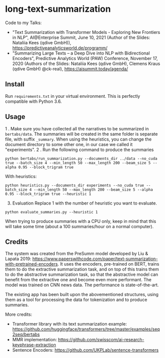 # long-text-summarization

Code to my Talks:
- "Text Summarization with Transformer Models - Exploring New Frontiers in NLP", AI@Enterprise Summit, June 10, 2021 (Author of the Slides: Nataliia Kees (qdive GmbH)), https://predictiveanalyticsworld.de/programm/
- "Summarizing Large Texts – a Deep Dive into NLP with Bidirectional Encoders", Predictive Analytics World (PAW) Conference, November 17, 2020 (Authors of the Slides: Nataliia Kees (qdive GmbH), Clemens Kraus (qdive GmbH) @ck-real), https://aisummit.today/agenda/



## Install
Run `requirements.txt` in your virtual environment. This is perfectly compatible with Python 3.6.

## Usage
1 . Make sure you have collected all the narratives to be summarized in `bertabs/data`. The summaries will be created in the same folder is separate file, with suffix `_summary`.
When using the heuristics, you can change the document directory to some other one, in our case we called it "experiments".
2 . Run the following command to produce the summaries
```
python bertabs/run_summarization.py --documents_dir ../data --no_cuda true --batch_size 4 --min_length 50 --max_length 200 --beam_size 5 --alpha 0.95 --block_trigram true
```
With heuristics:
```
python heuristics.py --documents_dir experiments --no_cuda true --batch_size 4 --min_length 50 --max_length 200 --beam_size 5 --alpha 0.95 --block_trigram true --heuristic 1
```

3. Evaluation
Replace 1 with the number of heuristic you want to evaluate.
```
python evaluate_summaries.py --heuristic 1
```

When trying to produce summaries with a CPU only, keep in mind that this will take some time (about a 100 summaries/hour on a normal computer).

## Credits
The system was created from the PreSumm model developed by Liu & Lapata 2019: https://www.paperswithcode.com/paper/text-summarization-with-pretrained-encoders.
It uses the encoders, pre-trained on BERT, trains them to do the extractive summarization task, and on top of this trains them to do the abstractive summarization task, so that the abstractive model can benefit from the extractive one and become even more performant.
The model was trained on CNN news data. 
The performance is state-of-the-art. 

The existing app has been built upon the abovementioned structures, using them as a tool for processing the data for tokenization and to produce summaries.

More credits:
- Transformer library with its text summarization example: https://github.com/huggingface/transformers/tree/master/examples/seq2seq/bertabs
- MMR implementation: https://github.com/swisscom/ai-research-keyphrase-extraction
- Sentence Encoders: https://github.com/UKPLab/sentence-transformers 
